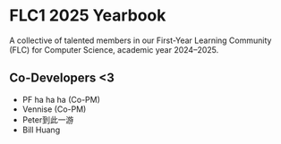 # FLC1 2025 Yearbook

A collective of talented members in our First-Year Learning Community (FLC) for Computer Science, academic year 2024–2025.

## Co-Developers <3
- PF ha ha ha (Co-PM)
- Vennise (Co-PM)
- Peter到此一游
- Bill Huang

